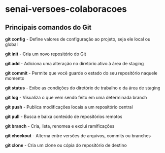 # senai-versoes-colaboracoes
## Principais comandos do Git
**git config** - Define valores de configuração ao projeto, seja ele local ou global

**git init** - Cria um novo repositório do Git

**git add** - Adiciona uma alteração no diretório ativo à área de staging

**git commit** - Permite que você guarde o estado do seu repositório naquele momento

**git status** - Exibe as condições do diretório de trabalho e da área de staging

**git log** - Visualiza o que vem sendo feito em uma determinada branch

**git push** - Publica modificações locais a um repositório central

**git pull** - Busca e baixa conteúdo de repositórios remotos

**git branch** - Cria, lista, renomea e exclui ramificações

**git checkout** - Alterna entre versões de arquivos, commits ou branches

**git clone** - Cria um clone ou cópia do repositório de destino
